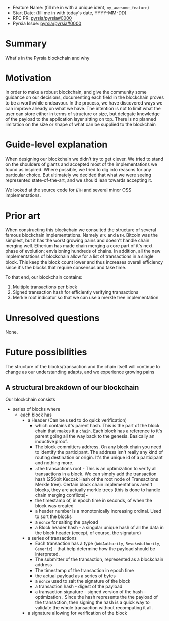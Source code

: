- Feature Name: (fill me in with a unique ident, `my_awesome_feature`)
- Start Date: (fill me in with today's date, YYYY-MM-DD)
- RFC PR: [pyrsia/pyrsia#0000](https://github.com/pyrsia/pyrsia/pull/0000)
- Pyrsia Issue: [pyrsia/pyrsia#0000](https://github.com/pyrsia/pyrsia/issues/0000)

# Summary

What's in the Pyrsia blockchain and why

# Motivation

In order to make a robust blockchain, and give the community some guidance on our decisions, documenting each field
in the blockchain proves to be a worthwhile endeavour. In the process, we have discovered ways we can improve already on
what we have. The intention is not to limit what the user can store either in terms of structure or size, but delegate knowledge
of the payload to the application layer sitting on top. There is no planned limitation on the size or shape of what can
be supplied to the blockchain

# Guide-level explanation

When designing our blockchain we didn't try to get clever. We tried to stand on the shoulders of giants and accepted most of the implementations
we found as inspired. Where possible, we tried to dig into reasons for any particular choice. But ultimately we decided that what we were seeing represented
state-of-the-art, and we should lean towards accepting it.

We looked at the source code for `ETH` and several minor OSS implementations.

# Prior art

When constructing this blockchain we consulted the structure of several famous blockchain implementations. Namely
`BTC` and `ETH`. Bitcoin was the simplest, but it has the worst growing pains and doesn't handle chain merging well.
Etherium has made chain merging a core part of it's next phase of evolution; envisioning hundreds of chains. In addition, all the
new implementations of blockchain allow for a list of transactions in a single block. This keep the block count lower and thus
increases overall efficiency since it's the blocks that require consensus and take time.

To that end, our blockchain contains:
1. Multiple transactions per block
2. Signed transaction hash for efficiently verifying transactions
3. Merkle root indicator so that we can use a merkle tree implementation

# Unresolved questions

None.

# Future possibilities

The structure of the blocks/transaction and the chain itself will continue to change as our understanding adapts, and we experience growing pains

## A structural breakdown of our blockchain ##

Our blockchain consists

* series of blocks where
    * each block has
        * a Header (Can be used to do quick verification)
            * which contains it's parent hash. This is the part of the block chain that makes it a `chain`. Each block has a reference to it's parent going all the way back to the genesis. Basically an inductive proof.
            * The block committers address. On any block chain you need to identify the participant. The address isn't really any kind of routing destination or origin. It's the unique id of a participant and nothing more.
            * ~the transactions root - This is an optimization to verify all transactions in a block. We can simply add the transaction hash (256bit Keccak Hash of the root node of Transactions Merkle tree). Certain block chain implementations aren't blocks, they are actually merkle trees (this is done to handle chain merging conflicts)~
            * the timestamp of, in epoch time in seconds, of when the block was created
            * a header number is a monotonically increasing ordinal. Used to sort the blocks
            * a `nonce` for salting the payload
            * a Block header hash - a singular unique hash of all the data in the block header (except, of course, the signature)
        * a series of transactions
            * Each transaction has a type (`AddAuthority`, `RevokeAuthority`, `Generic`) - that help determine how the payload should be interpreted.
            * The submitter of the transaction, represented as a blockchain address
            * The timestamp of the transaction in epoch time
            * the actual payload as a series of bytes
            * a `nonce` used to salt the signature of the block
            * a transaction hash - digest of the payload
            * a transaction signature - signed version of the hash - optimization . Since the hash represents the the payload of the transaction, then signing the hash is a quick way to validate the whole transaction without recomputing it all.
        * a signature allowing for verification of the block